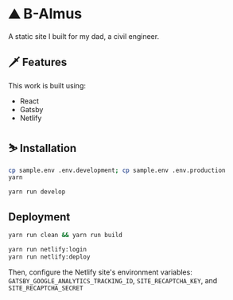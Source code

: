 # ⛰️ B-Almus

A static site I built for my dad, a civil engineer.

## 🗡️ Features

This work is built using:

- React
- Gatsby
- Netlify

## ⛷️ Installation

```bash
cp sample.env .env.development; cp sample.env .env.production
yarn

yarn run develop
```

## Deployment

```bash
yarn run clean && yarn run build

yarn run netlify:login
yarn run netlify:deploy
```

Then, configure the Netlify site's environment variables: `GATSBY_GOOGLE_ANALYTICS_TRACKING_ID`, `SITE_RECAPTCHA_KEY`, and `SITE_RECAPTCHA_SECRET`
